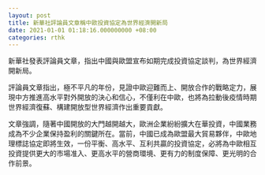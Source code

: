 ```yaml
---
layout: post
title: 新華社評論員文章稱中歐投資協定為世界經濟開新局
date: 2021-01-01 01:18:16.000000000 +08:00
categories: rthk
---
```


新華社發表評論員文章，指出中國與歐盟宣布如期完成投資協定談判，為世界經濟開新局。

評論員文章指出，極不平凡的年份，見證中歐迎難而上、開放合作的戰略定力，展現中方推進高水平對外開放的決心和信心，不僅利在中歐，也將為拉動後疫情時期世界經濟復蘇、構建開放型世界經濟作出重要貢獻。

文章強調，隨著中國開放的大門越開越大，歐洲企業紛紛擴大在華投資，中國業務成為不少企業保持盈利的關鍵所在。當前，中國已成為歐盟最大貿易夥伴，中歐地理標誌協定即將生效，一份平衡、高水平、互利共贏的投資協定，必將為中歐相互投資提供更大的市場准入、更高水平的營商環境、更有力的制度保障、更光明的合作前景。
